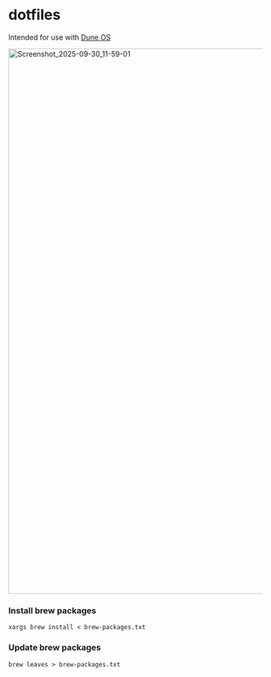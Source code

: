 # dotfiles

Intended for use with [Dune OS](github.com/givensuman/dune-os)

<img width="1920" height="1080" alt="Screenshot_2025-09-30_11-59-01" src="https://github.com/user-attachments/assets/fa65db2d-7761-4525-9a29-3fae4fe2e08b" />


### Install brew packages

```
xargs brew install < brew-packages.txt
```

### Update brew packages

```
brew leaves > brew-packages.txt
```
